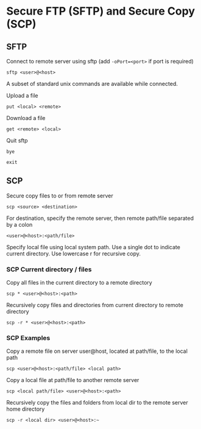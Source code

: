 
# Secure FTP (SFTP) and Secure Copy (SCP)

## SFTP

Connect to remote server using sftp (add `-oPort=<port>` if port is required)

	sftp <user>@<host>

A subset of standard unix commands are available while connected.

Upload a file

	put <local> <remote>

Download a file

	get <remote> <local>

Quit sftp
	
	bye

	exit


## SCP

Secure copy files to or from remote server

	scp <source> <destination>

For destination, specify the remote server, then remote path/file separated by a colon

	<user>@<host>:<path/file>

Specify local file using local system path. Use a single dot to indicate current directory. Use lowercase r for recursive copy.

### SCP Current directory / files

Copy all files in the current directory to a remote directory

	scp * <user>@<host>:<path>

Recursively copy files and directories from current directory to remote directory

	scp -r * <user>@<host>:<path>

### SCP Examples

Copy a remote file on server user@host, located at path/file, to the local path

	scp <user>@<host>:<path/file> <local path>
		
Copy a local file at path/file to another remote server

	scp <local path/file> <user>@<host>:<path>
		
Recursively copy the files and folders from local dir to the remote server home directory

	scp -r <local dir> <user>@<host>:~